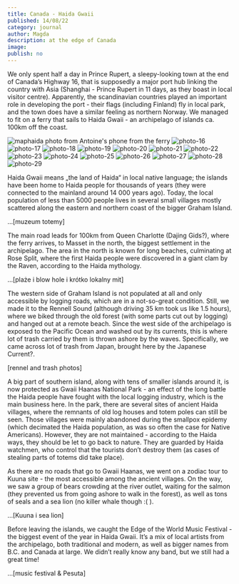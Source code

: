 ```yaml
---
title: Canada - Haida Gwaii
published: 14/08/22
category: journal
author: Magda
description: at the edge of Canada
image: 
publish: no
---
```


We only spent half a day in Prince Rupert, a sleepy-looking town at the end of Canada’s Highway 16, that is supposedly a major port hub linking the country with Asia (Shanghai - Prince Rupert in 11 days, as they boast in local visitor centre). Apparently, the scandinavian countries played an important role in developing the port - their flags (including Finland) fly in local park, and the town does have a similar feeling as northern Norway. We managed to fit on a ferry that sails to Haida Gwaii - an archipelago of islands ca. 100km off the coast.

![maphaida](https://user-images.githubusercontent.com/20797902/184524578-4fd68bc7-aa48-4fb2-accc-b46ee750e8ed.png)
photo from Antoine's phone from the ferry
![photo-16](https://user-images.githubusercontent.com/20797902/184546528-2ad08e46-2951-46fd-9810-a844168a6c44.jpg)
![photo-17](https://user-images.githubusercontent.com/20797902/184546640-e7c63fad-661d-4e01-a17b-8b6bcce9f0b3.jpg)
![photo-18](https://user-images.githubusercontent.com/20797902/184546649-209d71ae-3766-488f-8e4f-4903936d9b84.jpg)
![photo-19](https://user-images.githubusercontent.com/20797902/184546677-052f4298-24b9-4bc3-9195-b45de34d0fae.jpg)
![photo-20](https://user-images.githubusercontent.com/20797902/184546700-16fd2b2d-9d32-4846-bb2f-d35dcffc70d0.jpg)
![photo-21](https://user-images.githubusercontent.com/20797902/184546732-73ccfd88-c640-49b7-81e2-24df4d147acf.jpg)
![photo-22](https://user-images.githubusercontent.com/20797902/184546753-17a17533-7ce2-4cda-85e0-083346a5b585.jpg)
![photo-23](https://user-images.githubusercontent.com/20797902/184546762-fd1a58b8-efc6-4cbf-a0df-72c0835cc9f3.jpg)
![photo-24](https://user-images.githubusercontent.com/20797902/184546770-2ae5dc0d-e28f-4349-bbb1-0d60f96853c7.jpg)
![photo-25](https://user-images.githubusercontent.com/20797902/184546783-7535f7fc-0a8d-4d75-8238-fd2ceaa8c730.jpg)
![photo-26](https://user-images.githubusercontent.com/20797902/184546789-1e31a861-ce82-44f6-9e2b-287fa2c58537.jpg)
![photo-27](https://user-images.githubusercontent.com/20797902/184546790-5dcb46e6-e42b-475f-9d98-1eab358ff27f.jpg)
![photo-28](https://user-images.githubusercontent.com/20797902/184546798-68b29448-a2e9-4d40-a932-919155572049.jpg)
![photo-29](https://user-images.githubusercontent.com/20797902/184546813-45569a41-6812-4268-9534-5a06a84df369.jpg)


Haida Gwaii means „the land of Haida“ in local native language; the islands have been home to Haida people for thousands of years (they were connected to the mainland around 14 000 years ago). Today, the local population of less than 5000 people lives in several small villages mostly scattered along the eastern and northern coast of the bigger Graham Island. 

…[muzeum totemy]

The main road leads for 100km from Queen Charlotte (Dajing Gids?), where the ferry arrives, to Masset in the north, the biggest settlement in the archipelago. The area in the north is known for long beaches, culminating at Rose Split, where the first Haida people were discovered in a giant clam by the Raven, according to the Haida mythology.

…[plaże i blow hole i krótko lokalny mit]

The western side of Graham Island is not populated at all and only accessible by logging roads, which are in a not-so-great condition. Still, we made it to the Rennell Sound (although driving 35 km took us like 1.5 hours), where we biked through the old forest (with some parts cut out by logging) and hanged out at a remote beach. Since the west side of the archipelago is exposed to the Pacific Ocean and washed out by its currents, this is where lot of trash carried by them is thrown ashore by the waves. Specifically, we came across lot of trash from Japan, brought here by the Japanese Current?.

[rennel and trash photos]

A big part of southern island, along with tens of smaller islands around it, is now protected as Gwaii Haanas National Park - an effect of the long battle the Haida people have fought with the local logging industry, which is the main business here. In the park, there are several sites of ancient Haida villages, where the remnants of old log houses and totem poles can still be seen. Those villages were mainly abandoned during the smallpox epidemy (which decimated the Haida population, as was so often the case for Native Americans). However, they are not maintained - according to the Haida ways, they should be let to go back to nature. They are guarded by Haida watchmen, who control that the tourists don’t destroy them (as cases of stealing parts of totems did take place). 

As there are no roads that go to Gwaii Haanas, we went on a zodiac tour to Kuuna site - the most accessible among the ancient villages. On the way, we saw a group of bears crowding at the river outlet, waiting for the salmon (they prevented us from going ashore to walk in the forest), as well as tons of seals and a sea lion (no killer whale though :( ).

…[Kuuna i sea lion]

Before leaving the islands, we caught the Edge of the World Music Festival - the biggest event of the year in Haida Gwaii. It’s a mix of local artists from the archipelago, both traditional and modern, as well as bigger names from B.C. and Canada at large. We didn’t really know any band, but we still had a great time!

…[music festival & Pesuta]
